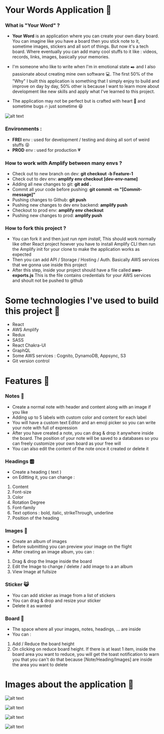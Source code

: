# Your Words Application :page_with_curl:

### What is "Your Word" ?

- **Your Word** is an application where you can create your own diary board. You can imagine like you have a board then you stick note to it, sometime images, stickers and all sort of things. But now it's a tech board. Where eventually you can add many cool stuffs to it like : videos, records, links, images, basically your memories.

- I'm someone who like to write when I'm in emotional state :black_nib: and I also passionate about creating mine own software :computer:. The first 50% of the "Why" I built this application is something that I simply enjoy to build and improve on day by day, 50% other is because I want to learn more about development like new skills and apply what I've learned to this project.

- The application may not be perfect but is crafted with heart :raised_hands: and sometime bugs :fire: just sometime :satisfied:

![alt text](https://github.com/Tris-909/Your-Words/blob/master/src/github/images/roadmap.png)

### Environments :

- **FREI** env : used for development / testing and doing all sort of weird stuffs :stuck_out_tongue_closed_eyes:
- **PROD** env : used for production :heartpulse:

### How to work with Amplify between many envs ?

- Check out to new branch on dev: **git checkout -b Feature-1**
- Check out to dev env: **amplify env checkout [dev-env-name]**
- Adding all new changes to git: **git add .**
- Commit all your code before pushing: **git commit -m "[Commit-message]"**
- Pushing changes to Github: **git push**
- Pushing new changes to dev env backend: **amplify push**
- Checkout to prod env: **amplify env checkout <env-name>**
- Pushing new changes to prod: **amplify push**

### How to fork this project ?

- You can fork it and then just run _npm install_, This should work normally like other React project howver you have to install Amplify CLI then run the Amplify init for your clone to make the application works as expected
- Then you can add API / Storage / Hosting / Auth. Basically AWS services that we gonna use inside this project
- After this step, inside your project should have a file called **aws-exports.js** This is the file contains credentials for your AWS services and shoult not be pushed to github

# Some technologies I've used to build this project :gem:

- React
- AWS Amplify
- Redux
- SASS
- React Chakra-UI
- GraphQL
- Some AWS services : Cognito, DynamoDB, Appsync, S3
- Git version control

# Features :rainbow:

### Notes :memo:

- Create a normal note with header and content along with an image if you like
- Adding up to 5 labels with custom color and content for each label
- You will have a custom text Editor and an emoji picker so you can write your note with full of expression
- After you have created a note, you can drag & drop it anywhere inside the board. The position of your note will be saved to a databases so you can freely customize your own board as your free will
- You can also edit the content of the note once it created or delete it

### Headings :ab:

- Create a heading ( text )
- on Editting it, you can change :

1. Content
2. Font-size
3. Color
4. Rotation Degree
5. Font-family
6. Text options : bold, italic, strikeThrough, underline
7. Position of the heading

### Images :art:

- Create an album of images
- Before submitting you can preview your image on the flight
- After creating an image album, you can :

1. Drag & drop the Image inside the board
2. Edit the Image to change / delete / add image to a an album
3. View Image at fullsize

### Sticker :smiley_cat:

- You can add sticker as image from a list of stickers
- You can drag & drop and resize your sticker
- Delete it as wanted

### Board :straight_ruler:

- The space where all your images, notes, headings, ... are inside
- You can :

1. Add / Reduce the board height
2. On clicking on reduce board height. If there is at least 1 item, inside the board area you want to reduce, you will get the toast notification to warn you that you can't do that because [Note/Heading/Images] are inside the area you want to delete

# Images about the application :newspaper:

![alt text](https://github.com/Tris-909/Your-Words/blob/master/src/github/images/currentstate.png)

![alt text](https://github.com/Tris-909/Your-Words/blob/master/src/github/images/image2.png)

![alt text](https://github.com/Tris-909/Your-Words/blob/master/src/github/images/image3.png)

![alt text](https://github.com/Tris-909/Your-Words/blob/master/src/github/images/image4.png)

